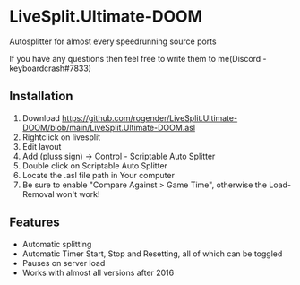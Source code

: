 # LiveSplit.Ultimate-DOOM
Autosplitter for almost every speedrunning source ports

If you have any questions then feel free to write them to me(Discord - keyboardcrash#7833)

## Installation
 1. Download https://github.com/rogender/LiveSplit.Ultimate-DOOM/blob/main/LiveSplit.Ultimate-DOOM.asl
 2. Rightclick on livesplit
 3. Edit layout
 4. Add (pluss sign) -> Control - Scriptable Auto Splitter
 5. Double click on Scriptable Auto Splitter
 6. Locate the .asl file path in Your computer
 7. Be sure to enable "Compare Against > Game Time", otherwise the Load-Removal won't work!

## Features
 - Automatic splitting
 - Automatic Timer Start, Stop and Resetting, all of which can be toggled
 - Pauses on server load
 - Works with almost all versions after 2016
